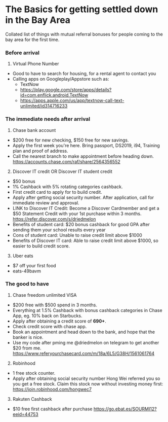# The Basics for getting settled down in the Bay Area
Collated list of things with mutual referral bonuses for people coming to the bay area for the first time.

### Before arrival
1. Virtual Phone Number
- Good to have to search for housing, for a rental agent to contact you
- Calling apps on Googleplay/Appstore such as:
    - TextNow
    - https://play.google.com/store/apps/details?id=com.enflick.android.TextNow
    - https://apps.apple.com/us/app/textnow-call-text-unlimited/id314716233

### The immediate needs after arrival
1. Chase bank account 
- $200 free for new checking, $150 free for new savings. 
- Apply the first week you're here. Bring passport, DS2019, i94, Training plan and proof of address. 
- Call the nearest branch to make appointment before heading down.
https://accounts.chase.com/raf/share/2564356552

2. Discover IT credit OR Discover IT student credit
- $50 bonus
- 1% Cashback with 5% rotating categories cashback.
- First credit card to apply for to build credit. 
- Apply after getting social security number. After application, call for immediate review and approval.
- LINK to Discover IT Credit: Become a Discover Cardmember and get a $50 Statement Credit with your 1st purchase within 3 months.
https://refer.discover.com/s/driedmelon
- Benefits of student card: $20 bonus cashback for good GPA after sending them your school results every year
- Cons of student card: Unable to raise credit limit above $1000
- Benefits of Discover IT card: Able to raise credit limit above $1000, so easier to build credit score.

3. Uber eats 
- $7 off your first food
- eats-49bavm

### The good to have
1. Chase freedom unlimited VISA 
- $200 free with $500 spend in 3 months. 
- Everything at 1.5% Cashback with bonus cashback categories in Chase App, eg. 10% back on Starbucks.
- Apply after obtaining a credit score of <b>690+</b>. 
- Check credit score with chase app. 
- Book an appointment and head down to the bank, and hope that the banker is nice.
- Use my code after pming me @driedmelon on telegram to get another $20 from me.
https://www.referyourchasecard.com/m/18a/6L5/G38H/1561061764

2. Robinhood 
- 1 free stock counter. 
- Apply after obtaining social security number
Hong Wei referred you so you get a free stock. Claim this stock now without investing money first: https://join.robinhood.com/hongwec7

3. Rakuten Cashback 
- $10 free first cashback after purchase
https://go.ebat.es/SOURMI12?eeid=44753
